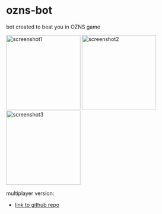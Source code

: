 # ozns-bot
bot created to beat you in OZNS game

<p align="left">
  <img src="https://user-images.githubusercontent.com/92339606/161807674-7b582de0-f5e0-4cae-9f73-7db0d0d0a921.png" width="200" title="screenshot1">
  <img src="https://user-images.githubusercontent.com/92339606/161807669-48fc7b3d-7e9d-470a-a9df-25e53d7130d0.png" width="200" title="screenshot2">
  <img src="https://user-images.githubusercontent.com/92339606/161807659-6ea3ae87-8666-4089-9ff3-7a5e4d04527d.png" width="200" title="screenshot3">
</p>

multiplayer version:
* [link to github repo](https://github.com/pepe5p/ozns-mp)
